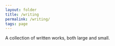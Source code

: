 ```yaml
---
layout: folder
title: /writing
permalink: /writing/
tags: page
---
```


A collection of written works, both large and small.